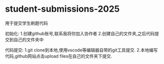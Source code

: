 # student-submissions-2025
用于提交学生刷题代码

初始化:
1.创建github账号,联系我将你加入协作者
2.创建自己的文件夹,之后代码提交到自己的文件夹中

代码提交:
1.git clone到本地,使用vscode等编辑器自带的git工具提交.
2.本地编写代码,github网站点击upload files在自己的文件夹下提交.

